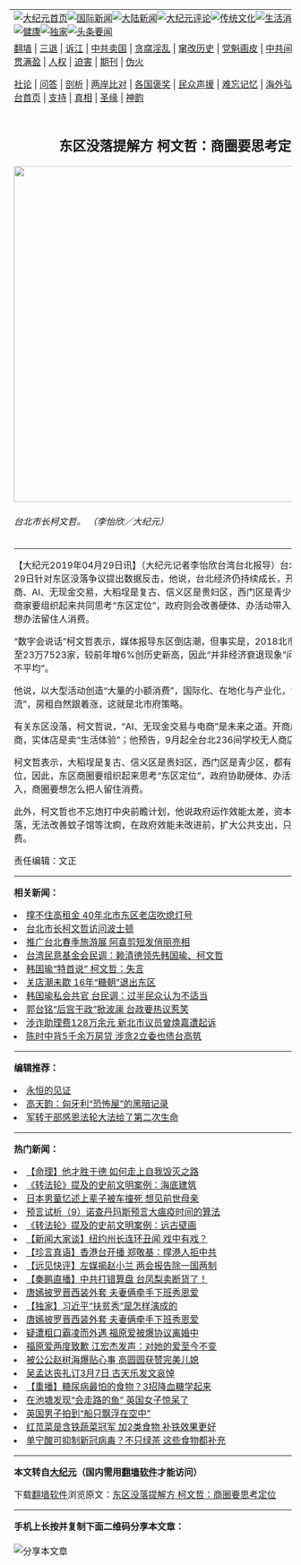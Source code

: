 <a name="1" id="1" target="_blank"></a><span id="1"></span>
<table align=center border="0"><tr><td colspan="2" VALIGN=TOP><a href="https://github.com/pgenre311/djy/blob/master/gb/nf1351518.md#1"><img src="https://raw.githubusercontent.com/pgenre311/www/master/t/djy/1.jpg" title="大纪元首页" alt="大纪元首页"></a><a href="https://github.com/pgenre311/djy/blob/master/gb/n24hr.md#1"><img src="https://raw.githubusercontent.com/pgenre311/www/master/t/djy/3.jpg" title="国际新闻" alt="国际新闻"></a><a href="https://github.com/pgenre311/djy/blob/master/gb/nsc413.md#1"><img src="https://raw.githubusercontent.com/pgenre311/www/master/t/djy/4.jpg" title="大陆新闻" alt="大陆新闻"></a><a href="https://github.com/pgenre311/djy/blob/master/gb/news392.md#1"><img src="https://raw.githubusercontent.com/pgenre311/www/master/t/djy/5.jpg" title="大纪元评论" alt="大纪元评论"></a><a href="https://github.com/pgenre311/djy/blob/master/gb/news2007.md#1"><img src="https://raw.githubusercontent.com/pgenre311/www/master/t/djy/6.jpg" title="传统文化" alt="传统文化"></a><a href="https://github.com/pgenre311/djy/blob/master/gb/news2008.md#1"><img src="https://raw.githubusercontent.com/pgenre311/www/master/t/djy/7.jpg" title="生活消费" alt="生活消费"></a><a href="https://github.com/pgenre311/djy/blob/master/gb/ncyule.md#1"><img src="https://raw.githubusercontent.com/pgenre311/www/master/t/djy/8.jpg" title="娱乐休闲" alt="娱乐休闲"></a><a href="https://github.com/pgenre311/djy/blob/master/gb/nsc1002.md#1"><img src="https://raw.githubusercontent.com/pgenre311/www/master/t/djy/9.jpg" title="健康" alt="健康"></a><a href="https://github.com/pgenre311/djy/blob/master/gb/nf6092.md#1"><img src="https://raw.githubusercontent.com/pgenre311/www/master/t/djy/10a.jpg" title="独家" alt="独家"></a><a href="https://github.com/pgenre311/djy/blob/master/gb/nf4514.md#1"><img src="https://raw.githubusercontent.com/pgenre311/www/master/t/djy/12a.jpg" title="头条要闻" alt="头条要闻"></a></td></tr>
<tr><td colspan="2" VALIGN=TOP><a target="_blank" href="https://github.com/pgenre311/www/blob/master/README.md?zsrh#1">翻墙</a> | <a target="_blank" href="https://github.com/pgenre311/djy/blob/master/gb/nf5657.md#1">三退</a> | <a target="_blank" href="https://github.com/pgenre311/djy/blob/master/gb/nf6124.md#1">诉江</a> | <a target="_blank" href="https://github.com/pgenre311/djy/blob/master/gb/nf1176117.md#1">中共卖国</a> | <a target="_blank" href="https://github.com/pgenre311/djy/blob/master/gb/nf5773.md#1">贪腐淫乱</a> | <a target="_blank" href="https://github.com/pgenre311/djy/blob/master/gb/nf1176115.md#1">窜改历史</a> | <a target="_blank" href="https://github.com/pgenre311/djy/blob/master/gb/nf1176107.md#1">党魁画皮</a> | <a target="_blank" href="https://github.com/pgenre311/djy/blob/master/gb/nf1320400.md#1">中共间谍</a> | <a target="_blank" href="https://github.com/pgenre311/djy/blob/master/gb/nf1176114.md#1">破坏传统</a> | <a target="_blank" href="https://github.com/pgenre311/ntdtv/blob/master/gb/prog447_1.md#1">恶贯满盈</a> | <a target="_blank" href="https://github.com/pgenre311/djy/blob/master/gb/ncid278.md#1">人权</a> | <a target="_blank" href="https://github.com/pgenre311/djy/blob/master/gb/nf1176111.md#1">迫害</a> | <a target="_blank" href="https://gitlab.com/szzdlab/mh-qikan/blob/master/README.md#1">期刊</a> | <a target="_blank" href="https://github.com/pgenre311/djy/blob/master/gb/nf5562.md#1">伪火</a></p><p><a target="_blank" href="https://github.com/pgenre311/djy/blob/master/gb/9p.md#1">社论</a> | <a target="_blank" href="https://github.com/pgenre311/djy/blob/master/gb/nf4378.md#1">问答</a> | <a target="_blank" href="https://github.com/pgenre311/djy/blob/master/gb/nf5792.md#1">剖析</a> | <a target="_blank" href="https://github.com/pgenre311/djy/blob/master/gb/nf5735.md#1">两岸比对</a> | <a target="_blank" href="https://github.com/pgenre311/djy/blob/master/gb/nf6119.md#1">各国褒奖</a> | <a target="_blank" href="https://github.com/pgenre311/djy/blob/master/gb/nf6120.md#1">民众声援</a> | <a target="_blank" href="https://github.com/pgenre311/djy/blob/master/gb/nf1188594.md#1">难忘记忆</a> | <a target="_blank" href="https://github.com/pgenre311/djy/blob/master/gb/nf3180.md#1">海外弘传</a> | <a target="_blank" href="https://github.com/pgenre311/djy/blob/master/gb/nf5410.md#1">万人上访</a> | <a target="_blank" href="https://github.com/pgenre311/www/blob/master/README.md?zsrh#1">平台首页</a> | <a target="_blank" href="https://github.com/pgenre311/djy/blob/master/gb/nf4386.md#1">支持</a> | <a target="_blank" href="https://github.com/pgenre311/djy/blob/master/gb/nf4389.md#1">真相</a> | <a target="_blank" href="https://github.com/pgenre311/djy/blob/master/gb/nf5790.md#1">圣缘</a> | <a target="_blank" href="https://github.com/pgenre311/djy/blob/master/gb/nf4786.md#1">神韵</a></td></tr>
<tr><td VALIGN=TOP width="626"><h2 align=center>东区没落提解方 柯文哲：商圈要思考定位</h2>
<img width="600" src="https://i.epochtimes.com/assets/uploads/2019/03/430667f0adc0bec90db5e15fcc51e509-600x400.jpg" />
<h6>台北市长柯文哲。 （李怡欣／大纪元）  
</h6>
<hr>
<p>【大纪元2019年04月29日讯】（大纪元记者李怡欣台湾台北报导）台北市长<ahref="https://github.com/pgenre311/djy/blob/master/gb/tag/%E6%9F%AF%E6%96%87%E5%93%B2.md#1">柯文哲</a>29日针对<ahref="https://github.com/pgenre311/djy/blob/master/gb/tag/%E4%B8%9C%E5%8C%BA.md#1">东区</a>没落争议提出数据反击，他说，台北经济仍持续成长，开店拼不过电商、AI、无现金交易，大稻埕是复古、信义区是贵妇区，西门区是青少区，所以东区商家要组织起来共同思考“东区定位”，政府则会改善硬体、办活动带入人潮，店家要想办法留住人消费。</p>
<p>“数字会说话”<ahref="https://github.com/pgenre311/djy/blob/master/gb/tag/%E6%9F%AF%E6%96%87%E5%93%B2.md#1">柯文哲</a>表示，媒体报导<ahref="https://github.com/pgenre311/djy/blob/master/gb/tag/%E4%B8%9C%E5%8C%BA.md#1">东区</a>倒店潮，但事实是，2018北市公司登记成长至23万7523家，较前年增6%创历史新高，因此“并非经济衰退现象”问题出在“分布不平均”。</p>
<p>他说，以大型活动创造“大量的小额消费”，国际化、在地化与产业化，“人流带动金流”，房租自然跟着涨，这就是北市府策略。</p>
<p>有关东区没落，柯文哲说，“AI、无现金交易与电商”是未来之道。开商店拼不过电商，实体店是卖“生活体验”；他预告，9月起全台北236间学校无人商店正式上线。</p>
<p>柯文哲表示，大稻埕是复古、信义区是贵妇区，西门区是青少区，都有自己的战略定位，因此，东区商圈要组织起来思考“东区定位”，政府协助硬体、办活动把人潮带入，商圈要想怎么把人留住消费。</p>
<p>此外，柯文哲也不忘炮打中央前瞻计划，他说政府运作效能太差，资本门执行率低落，无法改善蚊子馆等沈痾，在政府效能未改进前，扩大公共支出，只会增加更大浪费。</p>
<p>责任编辑：文正</p>

<hr>


<strong>相关新闻：</strong>
<li><a href="https://github.com/pgenre311/djy/blob/master/gb/19/2/25/n11068628.md#1">撑不住高租金 40年北市东区老店吹熄灯号</a></li>
<li><a href="https://github.com/pgenre311/djy/blob/master/gb/19/3/22/n11133065.md#1">台北市长柯文哲访问波士顿</a></li>
<li><a href="https://github.com/pgenre311/djy/blob/master/gb/19/3/24/n11136116.md#1">推广台北春季旅游展 阿喜剪短发俏丽亮相</a></li>
<li><a href="https://github.com/pgenre311/djy/blob/master/gb/19/3/25/n11138740.md#1">台湾民意基金会民调：赖清德领先韩国瑜、柯文哲</a></li>
<li><a href="https://github.com/pgenre311/djy/blob/master/gb/19/3/25/n11138759.md#1">韩国瑜“特首说” 柯文哲：失言</a></li>
<li><a href="https://github.com/pgenre311/djy/blob/master/gb/19/4/1/n11154994.md#1">关店潮未歇 16年“糖朝”退出东区</a></li>
<li><a href="https://github.com/pgenre311/djy/blob/master/gb/19/4/1/n11155572.md#1">韩国瑜私会共官 台民调：过半民众认为不适当</a></li>
<li><a href="https://github.com/pgenre311/djy/blob/master/gb/19/4/28/n11218752.md#1">郭台铭“后宫干政”掀波澜 台政要热议惹笑</a></li>
<li><a href="https://github.com/pgenre311/djy/blob/master/gb/21/3/5/n12791843.md#1">涉诈助理费128万余元 新北市议员曾焕嘉遭起诉</a></li>
<li><a href="https://github.com/pgenre311/djy/blob/master/gb/21/3/5/n12791836.md#1">陈时中背5千余万房贷 涉贪2立委也债台高筑</a></li>
<hr>


<strong>编辑推荐：</strong>
<li><a href="https://github.com/pgenre311/www/blob/master/README.md?dfh#9" target="_blank">永恒的见证</a></li><li><a href="https://github.com/tsiac2612/djy/blob/master/gb/17/10/31/n9788740.md#1" target="_blank">高天韵：匈牙利“恐怖屋”的黑暗记录</a></li><li><a href="https://github.com/tsiac2612/djy/blob/master/gb/16/4/11/n7543764.md#1" target="_blank">军转干部感恩法轮大法给了第二次生命</a></li>
<hr>

<strong>热门新闻：</strong>
<li><a href="https://github.com/pgenre311/djy/blob/master/gb/20/12/30/n12654622.md#1">【命理】他才胜于德 如何走上自我毁灭之路</a></li>
<li><a href="https://github.com/pgenre311/djy/blob/master/gb/21/2/26/n12777426.md#1">《转法轮》提及的史前文明案例：海底建筑</a></li>
<li><a href="https://github.com/pgenre311/djy/blob/master/gb/21/3/2/n12784045.md#1">日本男童忆述上辈子被车撞死 想见前世母亲</a></li>
<li><a href="https://github.com/pgenre311/djy/blob/master/gb/21/2/24/n12771764.md#1">预言试析（9）诺查丹玛斯预言大瘟疫时间的算法</a></li>
<li><a href="https://github.com/pgenre311/djy/blob/master/gb/21/2/28/n12780659.md#1">《转法轮》提及的史前文明案例：远古壁画</a></li>
<li><a href="https://github.com/pgenre311/djy/blob/master/gb/21/3/4/n12789248.md#1">【新闻大家谈】纽约州长连环丑闻 戏中有戏？</a></li>
<li><a href="https://github.com/pgenre311/djy/blob/master/gb/21/3/4/n12789099.md#1">【珍言真语】香港台开播 郑敬基：撑港人拒中共</a></li>
<li><a href="https://github.com/pgenre311/djy/blob/master/gb/21/3/4/n12790400.md#1">【远见快评】左媒揭赵小兰 两会报告除一国两制</a></li>
<li><a href="https://github.com/pgenre311/djy/blob/master/gb/21/3/2/n12785594.md#1">【秦鹏直播】中共打错算盘 台凤梨卖断货了！</a></li>
<li><a href="https://github.com/pgenre311/djy/blob/master/gb/21/3/3/n12785644.md#1">唐嫣披罗晋西装外套 夫妻俩牵手下班秀恩爱</a></li>
<li><a href="https://github.com/pgenre311/djy/blob/master/gb/21/3/2/n12785227.md#1">【独家】习近平“扶贫秀”是怎样演成的</a></li>
<li><a href="https://github.com/pgenre311/djy/blob/master/gb/21/3/3/n12785644.md#1">唐嫣披罗晋西装外套 夫妻俩牵手下班秀恩爱</a></li>
<li><a href="https://github.com/pgenre311/djy/blob/master/gb/21/3/3/n12786688.md#1">疑遭粗口霸凌而外遇 福原爱被爆协议离婚中</a></li>
<li><a href="https://github.com/pgenre311/djy/blob/master/gb/21/3/4/n12789464.md#1">福原爱两度致歉 江宏杰发声：对她的爱至今不变</a></li>
<li><a href="https://github.com/pgenre311/djy/blob/master/gb/21/3/2/n12785375.md#1">被公公赵树海爆贴心事 高圆圆获赞完美儿媳</a></li>
<li><a href="https://github.com/pgenre311/djy/blob/master/gb/21/3/2/n12784444.md#1">吴孟达丧礼订3月7日 古天乐发文哀悼</a></li>
<li><a href="https://github.com/pgenre311/djy/blob/master/gb/21/3/2/n12783856.md#1">【重播】糖尿病最怕的食物？3招降血糖学起来</a></li>
<li><a href="https://github.com/pgenre311/djy/blob/master/gb/21/3/3/n12786674.md#1">在池塘发现“会走路的鱼” 英国女子惊呆了</a></li>
<li><a href="https://github.com/pgenre311/djy/blob/master/gb/21/3/4/n12788687.md#1">英国男子拍到“船只飘浮在空中”</a></li>
<li><a href="https://github.com/pgenre311/djy/blob/master/gb/21/3/2/n12785022.md#1">红苋菜是含铁蔬菜冠军 加2类食物 补铁效果更好</a></li>
<li><a href="https://github.com/pgenre311/djy/blob/master/gb/21/2/23/n12770359.md#1">单宁酸可抑制新冠病毒？不只绿茶 这些食物都补充</a></li>
<hr>

<strong>本文转自<a href="https://www.epochtimes.com">大纪元</a>（国内需用<a href="https://github.com/pgenre311/www/blob/master/README.md#8">翻墙软件</a>才能访问）</strong><p>下载<a href="https://github.com/pgenre311/www/blob/master/README.md#8">翻墙软件</a>浏览原文：<a href="https://www.epochtimes.com/gb/19/4/29/n11222191.htm">东区没落提解方 柯文哲：商圈要思考定位</a></p><hr>

<strong>手机上长按并复制下面二维码分享本文章：</strong><br><br><img src="https://chart.apis.google.com/chart?cht=qr&chs=240x240&choe=UTF-8&chld=M|2&chl=https://github.com/pgenre311/djy/blob/master/gb/19/4/29/n11222191.md%231" title="分享本文章"></td><td VALIGN=TOP><a href="https://github.com/pgenre311/djy/blob/master/gb/16/1/21/n4622075.md?dfh#1" target="_blank"><img src="https://raw.githubusercontent.com/pgenre311/djy/master/gb/300/wei-f1.jpg" title="中共的伪火骗局"  alt="中共的伪火骗局"></a><br><a href="https://github.com/pgenre311/www/blob/master/README.md?dfh#9" target="_blank"><img src="https://raw.githubusercontent.com/pgenre311/djy/master/gb/300/yong-h.jpg" title="永恒的见证"  alt="永恒的见证"></a><br><a href="https://github.com/pgenre311/djy/blob/master/gb/13/9/29/n3974789.md?dfh#1" target="_blank"><img src="https://raw.githubusercontent.com/pgenre311/djy/master/gb/300/shang-lnz.jpg" title="善良女子被中共投男牢"  alt="善良女子被中共投男牢"></a><br><a href="https://github.com/pgenre311/djy/blob/master/gb/16/3/16/n4663449.md?dfh#1" target="_blank"><img src="https://raw.githubusercontent.com/pgenre311/djy/master/gb/300/huo-z3.jpg" title="警卫目击活摘器官"  alt="警卫目击活摘器官"></a><br><a href="https://github.com/pgenre311/djy/blob/master/gb/16/8/7/n8177641.md?dfh#1" target="_blank"><img src="https://raw.githubusercontent.com/pgenre311/djy/master/gb/300/huo-z4.jpg" title="证人描述活摘恐怖"  alt="证人描述活摘恐怖"></a><br><a href="https://github.com/pgenre311/djy/blob/master/gb/10/4/19/n2881569.md?dfh#1" target="_blank"><img src="https://raw.githubusercontent.com/pgenre311/djy/master/gb/300/huo-z1.jpg" title="揭开活摘器官黑幕"  alt="揭开活摘器官黑幕"></a><br><a href="https://github.com/pgenre311/djy/blob/master/gb/10/11/7/n3077476.md?dfh#1" target="_blank"><img src="https://raw.githubusercontent.com/pgenre311/djy/master/gb/300/ma-ks.jpg" title="马克思的成魔之路"  alt="马克思的成魔之路"></a><br><a href="https://github.com/pgenre311/djy/blob/master/gb/14/6/9/n4173977.md?dfh#1" target="_blank"><img src="https://raw.githubusercontent.com/pgenre311/djy/master/gb/300/chang-zs.jpg" title="藏字石 蕴天机"  alt="藏字石 蕴天机"></a><br><a href="https://github.com/pgenre311/djy/blob/master/gb/18/5/10/n10381511.md?dfh#1" target="_blank"><img src="https://raw.githubusercontent.com/pgenre311/djy/master/gb/300/st1.jpg" title="关注三亿人三退"  alt="关注三亿人三退"></a><br><a href="https://github.com/pgenre311/djy/blob/master/gb/18/3/21/n10237682.md?dfh#1" target="_blank"><img src="https://raw.githubusercontent.com/pgenre311/djy/master/gb/300/jie-t.jpg" title="解体中共复兴中华"  alt="解体中共复兴中华"></a><br><a href="https://github.com/pgenre311/djy/blob/master/gb/9/2/9/n2422991.md?dfh#1" target="_blank"><img src="https://raw.githubusercontent.com/pgenre311/djy/master/gb/300/gao-zs.jpg" title="中共迫害良心律师"  alt="中共迫害良心律师"></a><br><a href="https://github.com/pgenre311/djy/blob/master/gb/18/12/9/n10900044.md?dfh#1" target="_blank"><img src="https://raw.githubusercontent.com/pgenre311/djy/master/gb/300/sj1.jpg" title="三百多万人举报江泽民"  alt="三百多万人举报江泽民"></a><br><a href="https://github.com/pgenre311/djy/blob/master/gb/18/8/28/n10672014.md?dfh#1" target="_blank"><img src="https://raw.githubusercontent.com/pgenre311/djy/master/gb/300/sj2.jpg" title="这些官员为何起诉江泽民"  alt="这些官员为何起诉江泽民"></a><br><a href="https://github.com/pgenre311/djy/blob/master/gb/8/12/18/n2367165.md?dfh#1" target="_blank"><img src="https://raw.githubusercontent.com/pgenre311/djy/master/gb/300/liangan.jpg" title="海峡两岸的强烈对比"  alt="海峡两岸的强烈对比"></a><br><a href="https://github.com/pgenre311/djy/blob/master/gb/15/12/10/n4593139.md?dfh#1" target="_blank"><img src="https://raw.githubusercontent.com/pgenre311/djy/master/gb/300/jia-ndzl.jpg" title="加拿大总理的贺信"  alt="加拿大总理的贺信"></a><br><a href="https://github.com/pgenre311/djy/blob/master/gb/11/6/17/n3289382.md?dfh#1" target="_blank"><img src="https://raw.githubusercontent.com/pgenre311/djy/master/gb/300/xiao-wd.jpg" title="探寻真相兼听则明"  alt="探寻真相兼听则明"></a><br><a href="https://github.com/pgenre311/djy/blob/master/gb/18/10/27/n10812623.md?dfh#1" target="_blank"><img src="https://raw.githubusercontent.com/pgenre311/djy/master/gb/300/yindu.jpg" title="印度媒体报道东方"  alt="印度媒体报道东方"></a><br><a href="https://github.com/pgenre311/djy/blob/master/gb/18/6/9/n10469652.md?dfh#1" target="_blank"><img src="https://raw.githubusercontent.com/pgenre311/djy/master/gb/300/xie-j.jpg" title="不一样的海外校园"  alt="不一样的海外校园"></a><br><a href="https://github.com/pgenre311/djy/blob/master/gb/7/4/5/n1669415.md?dfh#1" target="_blank"><img src="https://raw.githubusercontent.com/pgenre311/djy/master/gb/300/li-up.jpg" title="从大师到徒弟的传奇"  alt="从大师到徒弟的传奇"></a><br><a href="https://github.com/pgenre311/djy/blob/master/gb/17/5/26/n9191512.md?dfh#1" target="_blank"><img src="https://raw.githubusercontent.com/pgenre311/djy/master/gb/300/zfl2.jpg" title="亿万人与东方一本奇书"  alt="亿万人与东方一本奇书"></a><br><a href="https://github.com/pgenre311/djy/blob/master/gb/13/11/27/n4020290.md?dfh#1" target="_blank"><img src="https://raw.githubusercontent.com/pgenre311/djy/master/gb/300/zhen-h.jpg" title="大陆见不到的震撼场面"  alt="大陆见不到的震撼场面"></a><br><a href="https://github.com/pgenre311/djy/blob/master/gb/15/7/17/n4482910.md?dfh#1" target="_blank"><img src="https://raw.githubusercontent.com/pgenre311/djy/master/gb/300/dalu-sk.jpg" title="人心向善 大陆当初盛况"  alt="人心向善 大陆当初盛况"></a><br><a href="https://github.com/pgenre311/djy/blob/master/gb/19/1/5/n10955468.md?dfh#1" target="_blank"><img src="https://raw.githubusercontent.com/pgenre311/djy/master/gb/300/zfl1.jpg" title="追寻真理 这书讲什么"  alt="追寻真理 这书讲什么"></a><br><a href="https://github.com/pgenre311/www/blob/master/README.md?dfh#1" target="_blank"><img src="https://raw.githubusercontent.com/pgenre311/djy/master/gb/300/fq1.jpg" title="下载免费翻墙软件"  alt="下载免费翻墙软件"></a><br></td></tr></table>

